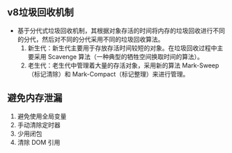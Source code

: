 <!--
 * @Author: lijy
-->
## v8垃圾回收机制
- 基于分代式垃圾回收机制，其根据对象存活的时间将内存的垃圾回收进行不同的分代，然后对不同的分代采用不同的垃圾回收算法。
    1. 新生代：新生代主要用于存放存活时间较短的对象。在垃圾回收过程中主要采用 Scavenge 算法（一种典型的牺牲空间换取时间的算法）。
    2. 老生代：老生代中管理着大量的存活对象，采用新的算法 Mark-Sweep（标记清除）和 Mark-Compact（标记整理）来进行管理。

## 避免内存泄漏
1. 避免使用全局变量
2. 手动清除定时器
3. 少用闭包
4. 清除 DOM 引用
